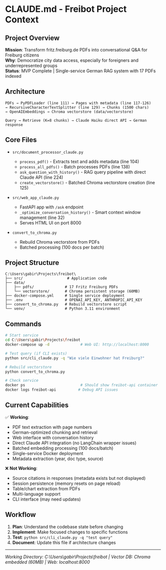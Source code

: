 # CLAUDE.md - Freibot Project Context

## Project Overview
**Mission**: Transform fritz.freiburg.de PDFs into conversational Q&A for Freiburg citizens  
**Why**: Democratize city data access, especially for foreigners and underrepresented groups  
**Status**: MVP Complete | Single-service German RAG system with 17 PDFs indexed

## Architecture
```
PDFs → PyPDFLoader (line 111) → Pages with metadata (line 117-126) 
→ RecursiveCharacterTextSplitter (line 129) → Chunks (1500 chars)
→ OpenAIEmbeddings → Chroma vectorstore (data/vectorstore)

Query → Retrieve (K=8 chunks) → Claude Haiku direct API → German response
```

## Core Files
- `src/document_processor_claude.py`
  - `process_pdf()` - Extracts text and adds metadata (line 104)
  - `process_all_pdfs()` - Batch processes PDFs (line 138)
  - `ask_question_with_history()` - RAG query pipeline with direct Claude API (line 224)
  - `create_vectorstore()` - Batched Chroma vectorstore creation (line 125)
  
- `src/web_app_claude.py`
  - FastAPI app with `/ask` endpoint
  - `_optimize_conversation_history()` - Smart context window management (line 32)
  - Serves HTML UI on port 8000
  
- `convert_to_chroma.py`
  - Rebuild Chroma vectorstore from PDFs
  - Batched processing (100 docs per batch)

## Project Structure
```
C:\Users\gabir\Projects\freibot\
├── src/                    # Application code
├── data/
│   ├── pdfs/              # 17 Fritz Freiburg PDFs
│   └── vectorstore/       # Chroma persistent storage (60MB)
├── docker-compose.yml     # Single service deployment
├── .env                   # OPENAI_API_KEY, ANTHROPIC_API_KEY
├── convert_to_chroma.py   # Rebuild vectorstore script
└── venv/                  # Python 3.11 environment
```

## Commands
```bash
# Start service
cd C:\Users\gabir\Projects\freibot
docker-compose up -d              # Web UI: http://localhost:8000

# Test query (if CLI exists)
python src/cli_claude.py -q "Wie viele Einwohner hat Freiburg?"

# Rebuild vectorstore
python convert_to_chroma.py

# Check service
docker ps                         # Should show freibot-api container
docker logs freibot-api          # Debug API issues
```

## Current Capabilities
✅ **Working**:
- PDF text extraction with page numbers
- German-optimized chunking and retrieval
- Web interface with conversation history
- Direct Claude API integration (no LangChain wrapper issues)
- Batched embedding processing (100 docs/batch)
- Single-service Docker deployment
- Metadata extraction (year, doc type, source)

❌ **Not Working**:
- Source citations in responses (metadata exists but not displayed)
- Session persistence (memory resets on page reload)
- Table/chart extraction from PDFs
- Multi-language support
- CLI interface (may need updates)

## Workflow
1. **Plan**: Understand the codebase state before changing
2. **Implement**: Make focused changes to specific functions
3. **Test**: `python src/cli_claude.py -q "test query"` 
4. **Document**: Update this file if architecture changes

---
*Working Directory: C:\Users\gabir\Projects\freibot | Vector DB: Chroma embedded (60MB) | Web: localhost:8000*